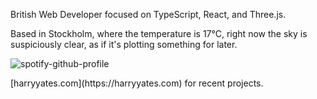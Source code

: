 British Web Developer focused on TypeScript, React, and Three.js.

<!-- WEATHER_START -->
Based in Stockholm, where the temperature is 17°C, right now the sky is suspiciously clear, as if it's plotting something for later.
<!-- WEATHER_END -->
<p align="left">
  <a>
    <img src="https://spotify-github-profile.kittinanx.com/api/view?uid=bigbello&cover_image=true&theme=natemoo-re&show_offline=true&background_color=121212&interchange=false&bar_color=53b14f&bar_color_cover=false" alt="spotify-github-profile">
  </a>
</p>
[harryyates.com](https://harryyates.com) for recent projects.
